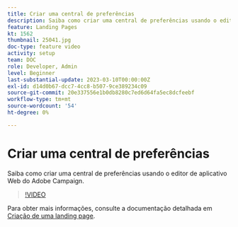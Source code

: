 ```yaml
---
title: Criar uma central de preferências
description: Saiba como criar uma central de preferências usando o editor de aplicativo Web do Adobe Campaign.
feature: Landing Pages
kt: 1562
thumbnail: 25041.jpg
doc-type: feature video
activity: setup
team: DOC
role: Developer, Admin
level: Beginner
last-substantial-update: 2023-03-10T00:00:00Z
exl-id: d14d0b67-dcc7-4cc8-b507-9ce389234c09
source-git-commit: 20e337556e1b0db8280c7ed6d64fa5ec8dcfeebf
workflow-type: tm+mt
source-wordcount: '54'
ht-degree: 0%

---
```


# Criar uma central de preferências

Saiba como criar uma central de preferências usando o editor de aplicativo Web do Adobe Campaign.

>[!VIDEO](https://video.tv.adobe.com/v/25041?quality=12)

Para obter mais informações, consulte a documentação detalhada em [Criação de uma landing page](https://experienceleague.adobe.com/docs/campaign-classic/using/designing-content/editing-html-content/creating-a-landing-page.html).
